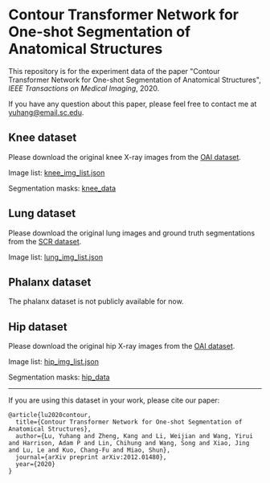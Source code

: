 # Contour Transformer Network for One-shot Segmentation of Anatomical Structures

This repository is for the experiment data of the paper "Contour Transformer Network for One-shot Segmentation of Anatomical Structures", *IEEE Transactions on Medical Imaging*, 2020.

If you have any question about this paper, please feel free to contact me at yuhang@email.sc.edu.

## Knee dataset
Please download the original knee X-ray images from the [OAI dataset](https://nda.nih.gov/oai).

Image list: [knee_img_list.json](https://github.com/rudylyh/CTN_data/blob/master/knee_img_list.json)

Segmentation masks: [knee_data](https://github.com/rudylyh/CTN_data/tree/master/knee_data)

## Lung dataset
Please download the original lung images and ground truth segmentations from the [SCR dataset](https://www.isi.uu.nl/Research/Databases/SCR).

Image list: [lung_img_list.json](https://github.com/rudylyh/CTN_data/blob/master/lung_img_list.json)

## Phalanx dataset
The phalanx dataset is not publicly available for now.

## Hip dataset
Please download the original hip X-ray images from the [OAI dataset](https://nda.nih.gov/oai).

Image list: [hip_img_list.json](https://github.com/rudylyh/CTN_data/blob/master/hip_img_list.json)

Segmentation masks: [hip_data](https://github.com/rudylyh/CTN_data/tree/master/hip_data)

***
If you are using this dataset in your work, please cite our paper:
```
@article{lu2020contour,
  title={Contour Transformer Network for One-shot Segmentation of Anatomical Structures},
  author={Lu, Yuhang and Zheng, Kang and Li, Weijian and Wang, Yirui and Harrison, Adam P and Lin, Chihung and Wang, Song and Xiao, Jing and Lu, Le and Kuo, Chang-Fu and Miao, Shun},
  journal={arXiv preprint arXiv:2012.01480},
  year={2020}
}
```
